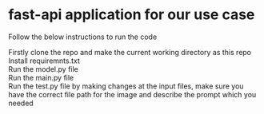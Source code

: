 # fast-api application for our use case 
Follow the below instructions to run the code 

Firstly clone the repo and make the current working directory as this repo \
Install requiremnts.txt \
Run the model.py file \
Run the main.py file \
Run the test.py file by making changes at the input files, make sure you have the correct file path for the image and describe the prompt which you needed 
